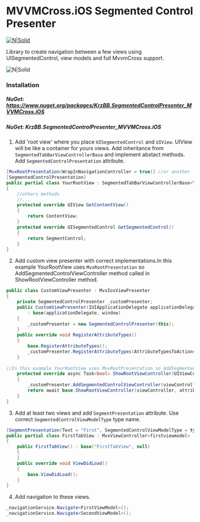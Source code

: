 # MVVMCross.iOS Segmented Control Presenter 

[![N|Solid](http://programistabyc.pl/wp-content/uploads/2017/05/programistabyc-logo.png)](https://programistabyc.pl)

Library to create navigation between a few views using UISegmentedControl, view models and full MvvmCross support.


![N|Solid](http://programistabyc.pl/wp-content/uploads/2018/12/ezgif.com-resize.gif)

### Installation

##### NuGet:  https://www.nuget.org/packages/KrzBB.SegmentedControlPresenter_MVVMCross.iOS
##### NuGet: KrzBB.SegmentedControlPresenter_MVVMCross.iOS

1. Add 'root view' where you place `UISegmentedControl` and `UIView`. UIView will be like a container for yours views. Add inheritance from `SegmentedTabBarViewControllerBase` and implement abstact methods. Add `SegmentedControlPresentation` attribute.

```csharp
[MvxRootPresentation(WrapInNavigationController = true)] //or another
[SegmentedControlPresentation]
public partial class YourRootView : SegmentedTabBarViewControllerBase<YOUR_VIEW_MODEL>
{
    //others methods
    //...
    protected override UIView GetContentView()
    {
        return ContentView;
    }
    protected override UISegmentedControl GetSegmentedControl()
    {
        return SegmentControl;
    }
}
```

2. Add custom view presenter with correct implementations.In this example YourRootView uses `MvxRootPresentation` so AddSegmentedControlViewController method called in ShowRootViewController method.
```csharp
public class CustomViewPresenter : MvxIosViewPresenter
{
    private SegmentedControlPresenter _customPresenter;
    public CustomViewPresenter(IUIApplicationDelegate applicationDelegate, UIWindow window)
        : base(applicationDelegate, window)
    {
        _customPresenter = new SegmentedControlPresenter(this);
    }
    public override void RegisterAttributeTypes()
    {
        base.RegisterAttributeTypes();
        _customPresenter.RegisterAttributeTypes(AttributeTypesToActionsDictionary);
    }
    
//In this example YourRootView uses MvxRootPresentation so AddSegmentedControlViewController method called in ShowRootViewController method.
    protected override async Task<bool> ShowRootViewController(UIViewController viewController, MvxRootPresentationAttribute attribute, MvxViewModelRequest request)
    {
        _customPresenter.AddSegmentedControlViewController(viewController, request);
        return await base.ShowRootViewController(viewController, attribute, request);
    }
}
```
3. Add at least two views and add `SegmentPresentation` attribute. Use correct `SegmentedControlViewModelType` type name.
```csharp
[SegmentPresentation(Text = "First", SegmentedControlViewModelType = typeof(RootViewModel))]
public partial class FirstTabView : MvxViewController<firstviewmodel>
{
    public FirstTabView() : base("FirstTabView", null)
    {
    }
    public override void ViewDidLoad()
    {
        base.ViewDidLoad();
    }
}
```
4. Add navigation to these views.

```csharp
_navigationService.Navigate<FirstViewModel>();
_navigationService.Navigate<SecondViewModel>();
```
